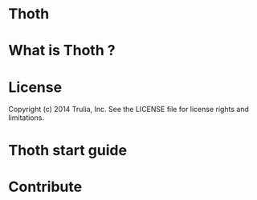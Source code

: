 Thoth
=============

What is Thoth ?
=============

License
=============
Copyright (c) 2014 Trulia, Inc. See the LICENSE file for license rights and limitations.

Thoth start guide
=============

Contribute
=============
